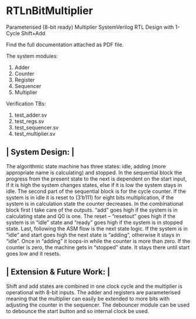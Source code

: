 # RTLnBitMultiplier
Parameterised (8-bit ready) Multiplier SystemVerilog RTL Design with 1-Cycle Shift+Add

Find the full documentation attached as PDF file.

The system modules:
  1.	Adder
  2.  Counter
  3.	Register
  4.	Sequencer
  5.  Multiplier
  
Verification TBs:
  1.  test_adder.sv
  2.  test_regs.sv
  3.  test_sequencer.sv
  4.  test_multiplier.sv
  
| System Design: |
-------------------
The algorithmic state machine has three states: idle, adding
(more appropriate name is calculating) and stopped.
In the sequential block the progress from the present state to the next
is dependent on the start input, if it is high the system changes states,
else if it is low the system stays in idle.
The second part of the sequential block is for the cycle counter.
If the system is in idle it is reset to (3’b111) for eight bits multiplication,
if the system is in calculation state the counter decreases.
In the combinational block first I take care of the outputs. “add” goes high
if the system is in calculating state and Q0 is one. The reset – “resetout”
goes high if the system is in “idle” state and “ready” goes high if the system is in stopped state.
Last, following the ASM flow is the next state logic. If the system is in “idle” and start goes high
the next state is “adding”, otherwise it stays in “idle”. Once in “adding” it loops-in
while the counter is more than zero. If the counter is zero, the machine gets in “stopped” state.
It stays there until start goes low and it resets.

| Extension & Future Work: |
---------------------------
Shift and add states are combined in one clock cycle and the multiplier is operational with 8-bit inputs.
The adder and registers are parameterised meaning that the multiplier can easily be extended to more bits
with adjusting the counter in the sequencer. The debouncer module can be used to debounce the start button
and so internal clock be used.
